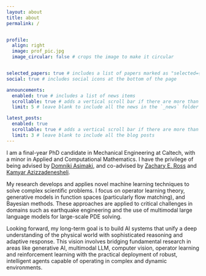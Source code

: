 ```yaml
---
layout: about
title: about
permalink: /


profile:
  align: right
  image: prof_pic.jpg
  image_circular: false # crops the image to make it circular


selected_papers: true # includes a list of papers marked as "selected={true}"
social: true # includes social icons at the bottom of the page

announcements:
  enabled: true # includes a list of news items
  scrollable: true # adds a vertical scroll bar if there are more than 3 news items
  limit: 5 # leave blank to include all the news in the `_news` folder

latest_posts:
  enabled: true
  scrollable: true # adds a vertical scroll bar if there are more than 3 new posts items
  limit: 3 # leave blank to include all the blog posts
---
```



I am a final-year PhD candidate in Mechanical Engineering at Caltech, with a minor in Applied and Computational Mathematics. I have the privilege of being advised by [Domniki Asimaki](https://www.eas.caltech.edu/people/domniki), and co-advised by [Zachary E. Ross](https://ross.caltech.edu/) and [Kamyar Azizzadenesheli](https://kamyar.page/).

My research develops and applies novel machine learning techniques to solve complex scientific problems. I focus on operator learning theory, generative models in function spaces (particularly flow matching), and Bayesian methods. These approaches are applied to critical challenges in domains such as earthquake engineering and the use of multimodal large language models for large-scale PDE solving.

Looking forward, my long-term goal is to build AI systems that unify a deep understanding of the physical world with sophisticated reasoning and adaptive response. This vision involves bridging fundamental research in areas like generative AI, multimodal LLM, computer vision, operator learning and reinforcement learning with the practical deployment of robust, intelligent agents capable of operating in complex and dynamic environments.



